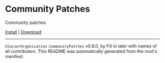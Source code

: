 # Community Patches

Community patches

[Install](https://hitman-resources.netlify.app/smf-install-link/https://github.com/glacier-modding/H3-Community-Patches/releases/latest/download/mod.framework.zip) | [Download](https://github.com/glacier-modding/H3-Community-Patches/releases/latest/download/mod.framework.zip)

---

`GlacierOrganisation.CommunityPatches` v0.6.0, by Fill in later with names of all contributers. This README was automatically generated from the mod's manifest.
